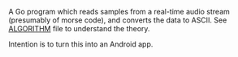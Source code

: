 A Go program which reads samples from a real-time audio stream (presumably of morse code), and converts the data to ASCII.   See [ALGORITHM](http://decoder-bot.googlecode.com/hg/ALGORITHM) file to understand the theory.

Intention is to turn this into an Android app.
